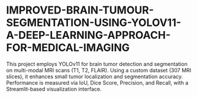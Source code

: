 # IMPROVED-BRAIN-TUMOUR-SEGMENTATION-USING-YOLOV11-A-DEEP-LEARNING-APPROACH-FOR-MEDICAL-IMAGING
This project employs YOLOv11 for brain tumor detection and segmentation on multi-modal MRI scans (T1, T2, FLAIR). Using a custom dataset (307 MRI slices), it enhances small tumor localization and segmentation accuracy. Performance is measured via IoU, Dice Score, Precision, and Recall, with a Streamlit-based visualization interface.
